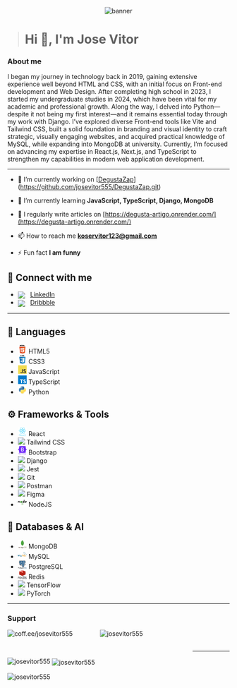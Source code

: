 <p align="center">
  <img src="https://moodle.novasbe.pt/pluginfile.php/673401/course/section/73184/f2px36fy.gif" alt="banner" />
</p>

> <h1 align="left">Hi 👋, I'm Jose Vitor</h1>

### About me
<p align="left">
  I began my journey in technology back in 2019, gaining extensive experience well beyond HTML and CSS, with an initial focus on Front-end development and Web Design. After completing high school in 2023, I started my undergraduate studies in 2024, which have been vital for my academic and professional growth. Along the way, I delved into Python—despite it not being my first interest—and it remains essential today through my work with Django. I’ve explored diverse Front-end tools like Vite and Tailwind CSS, built a solid foundation in branding and visual identity to craft strategic, visually engaging websites, and acquired practical knowledge of MySQL, while expanding into MongoDB at university. Currently, I’m focused on advancing my expertise in React.js, Next.js, and TypeScript to strengthen my capabilities in modern web application development.
</p>

---

- 🔭 I’m currently working on [[DegustaZap](https://github.com/josevitor555/degusta_zap)](https://github.com/josevitor555/DegustaZap.git)

- 🌱 I’m currently learning **JavaScript, TypeScript, Django, MongoDB**

- 📝 I regularly write articles on [https://degusta-artigo.onrender.com/](https://degusta-artigo.onrender.com/)

- 📫 How to reach me **koservitor123@gmail.com**

- ⚡ Fun fact **I am funny**

## 🤝 Connect with me
<ul>
  <li>
    <img src="https://raw.githubusercontent.com/rahuldkjain/github-profile-readme-generator/master/src/images/icons/Social/linked-in-alt.svg" width="20" style="margin-right:8px; vertical-align:middle;"/>
    <a href="https://linkedin.com/in/www.linkedin.com/in/josé-vitor-sousa2003" target="_blank">
      LinkedIn
    </a>
  </li>
  <li>
    <img src="https://raw.githubusercontent.com/rahuldkjain/github-profile-readme-generator/master/src/images/icons/Social/dribbble.svg" width="20" style="margin-right:8px; vertical-align:middle;"/>
    <a href="https://dribbble.com/https://dribbble.com/kral123" target="_blank">
      Dribbble
    </a>
  </li>
</ul>
</p>

---

## 🚀 Languages
<ul>
  <li>
    <img src="https://raw.githubusercontent.com/devicons/devicon/master/icons/html5/html5-original-wordmark.svg" width="20"/> HTML5
  </li>
  <li>
    <img src="https://raw.githubusercontent.com/devicons/devicon/master/icons/css3/css3-original-wordmark.svg" width="20"/> CSS3
  </li>
  <li>
    <img src="https://raw.githubusercontent.com/devicons/devicon/master/icons/javascript/javascript-original.svg" width="20"/> JavaScript
  </li>
  <li>
    <img src="https://raw.githubusercontent.com/devicons/devicon/master/icons/typescript/typescript-original.svg" width="20"/> TypeScript
  </li>
  <li>
    <img src="https://raw.githubusercontent.com/devicons/devicon/master/icons/python/python-original.svg" width="20"/> Python
  </li>
</ul>

## ⚙️ Frameworks & Tools
<ul>
  <li><img src="https://raw.githubusercontent.com/devicons/devicon/master/icons/react/react-original-wordmark.svg" width="20"/> React </li>
  <li><img src="https://www.vectorlogo.zone/logos/tailwindcss/tailwindcss-icon.svg" width="20"/> Tailwind CSS </li>
  <li><img src="https://raw.githubusercontent.com/devicons/devicon/master/icons/bootstrap/bootstrap-plain-wordmark.svg" width="20"/> Bootstrap </li>
  <li><img src="https://cdn.worldvectorlogo.com/logos/django.svg" width="20"/> Django </li>
  <li><img src="https://www.vectorlogo.zone/logos/jestjsio/jestjsio-icon.svg" width="20"/> Jest </li>
  <li><img src="https://www.vectorlogo.zone/logos/git-scm/git-scm-icon.svg" width="20"/> Git </li>
  <li><img src="https://www.vectorlogo.zone/logos/getpostman/getpostman-icon.svg" width="20"/> Postman </li>
  <li><img src="https://www.vectorlogo.zone/logos/figma/figma-icon.svg" width="20"/> Figma </li>
  <li> <img src="https://raw.githubusercontent.com/devicons/devicon/master/icons/nodejs/nodejs-original-wordmark.svg" alt="nodejs" width="20"/> NodeJS </li>
</ul>

## 🧠 Databases & AI
<ul>
  <li><img src="https://raw.githubusercontent.com/devicons/devicon/master/icons/mongodb/mongodb-original-wordmark.svg" width="20"/> MongoDB</li>
  <li><img src="https://raw.githubusercontent.com/devicons/devicon/master/icons/mysql/mysql-original-wordmark.svg" width="20"/> MySQL</li>
  <li><img src="https://raw.githubusercontent.com/devicons/devicon/master/icons/postgresql/postgresql-original-wordmark.svg" width="20"/> PostgreSQL</li>
  <li><img src="https://raw.githubusercontent.com/devicons/devicon/master/icons/redis/redis-original-wordmark.svg" width="20"/> Redis</li>
  <li><img src="https://www.vectorlogo.zone/logos/tensorflow/tensorflow-icon.svg" width="20"/> TensorFlow</li>
  <li><img src="https://www.vectorlogo.zone/logos/pytorch/pytorch-icon.svg" width="20"/> PyTorch</li>
</ul>

---
<h3 align="left">Support</h3>
<p><a href="https://www.buymeacoffee.com/coff.ee/josevitor555"> <img align="left" src="https://cdn.buymeacoffee.com/buttons/v2/default-yellow.png" height="50" width="210" alt="coff.ee/josevitor555" /></a><a href="https://ko-fi.com/josevitor555"> <img align="left" src="https://cdn.ko-fi.com/cdn/kofi3.png?v=3" height="50" width="210" alt="josevitor555" /></a></p><br><br>

---
<p><img align="left" src="https://github-readme-stats.vercel.app/api/top-langs?username=josevitor555&show_icons=true&locale=en&layout=compact&theme=tokyonight" alt="josevitor555" /></p>

<p>&nbsp;<img align="center" src="https://github-readme-stats.vercel.app/api?username=josevitor555&show_icons=true&locale=en&theme=tokyonight" alt="josevitor555" /></p>

<p><img align="center" src="https://github-readme-streak-stats.herokuapp.com/?user=josevitor555&theme=tokyonight" alt="josevitor555" /></p>
